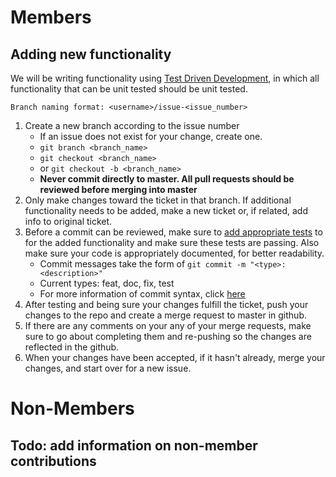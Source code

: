 # Members
## Adding new functionality
We will be writing functionality using [Test Driven Development](https://www.agilealliance.org/glossary/tdd/), in which all functionality that can be unit tested should be unit tested.

``Branch naming format: <username>/issue-<issue_number>``
1. Create a new branch according to the issue number
    - If an issue does not exist for your change, create one.
    - ``git branch <branch_name>``
    - ``git checkout <branch_name>``
    - or ``git checkout -b <branch_name>``
    - **Never commit directly to master. All pull requests should be reviewed before merging into master**
1. Only make changes toward the ticket in that branch. If additional functionality needs to be added, make a new ticket or, if related, add info to original ticket.
1. Before a commit can be reviewed, make sure to [add appropriate tests](https://docs.wpilib.org/en/stable/docs/software/wpilib-tools/robot-simulation/unit-testing.html?highlight=testing) to for the added functionality and make sure these tests are passing. Also make sure your code is appropriately documented, for better readability.
    - Commit messages take the form of ``git commit -m "<type>: <description>"``
    - Current types: feat, doc, fix, test
    - For more information of commit syntax, click [here](https://www.conventionalcommits.org/en/v1.0.0/)
1. After testing and being sure your changes fulfill the ticket, push your changes to the repo and create a merge request to master in github.
1. If there are any comments on your any of your merge requests, make sure to go about completing them and re-pushing so the changes are reflected in the github.
1. When your changes have been accepted, if it hasn't already, merge your changes, and start over for a new issue.
# Non-Members
## Todo: add information on non-member contributions